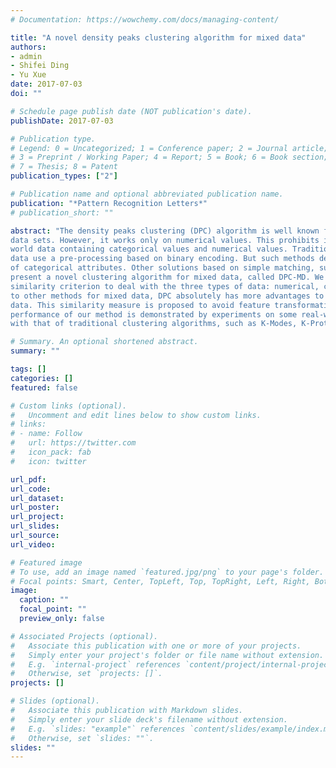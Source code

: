 ```yaml
---
# Documentation: https://wowchemy.com/docs/managing-content/

title: "A novel density peaks clustering algorithm for mixed data"
authors:
- admin
- Shifei Ding
- Yu Xue
date: 2017-07-03
doi: ""

# Schedule page publish date (NOT publication's date).
publishDate: 2017-07-03

# Publication type.
# Legend: 0 = Uncategorized; 1 = Conference paper; 2 = Journal article;
# 3 = Preprint / Working Paper; 4 = Report; 5 = Book; 6 = Book section;
# 7 = Thesis; 8 = Patent
publication_types: ["2"]

# Publication name and optional abbreviated publication name.
publication: "*Pattern Recognition Letters*"
# publication_short: ""

abstract: "The density peaks clustering (DPC) algorithm is well known for its power on non-spherical distribution
data sets. However, it works only on numerical values. This prohibits it from being used to cluster real
world data containing categorical values and numerical values. Traditional clustering algorithms for mixed
data use a pre-processing based on binary encoding. But such methods destruct the original structure
of categorical attributes. Other solutions based on simple matching, such as K-Prototypes, need a userdefined parameter to avoid favoring either type of attribute. In order to overcome these problems, we
present a novel clustering algorithm for mixed data, called DPC-MD. We improve DPC by using a new
similarity criterion to deal with the three types of data: numerical, categorical, or mixed data. Compared
to other methods for mixed data, DPC absolutely has more advantages to deal with non-spherical distribution data. In addition, the core of the proposed method is based on a new similarity measure for mixed
data. This similarity measure is proposed to avoid feature transformation and parameter adjustment. The
performance of our method is demonstrated by experiments on some real-world datasets in comparison
with that of traditional clustering algorithms, such as K-Modes, K-Prototypes EKP and SBAC."

# Summary. An optional shortened abstract.
summary: ""

tags: []
categories: []
featured: false

# Custom links (optional).
#   Uncomment and edit lines below to show custom links.
# links:
# - name: Follow
#   url: https://twitter.com
#   icon_pack: fab
#   icon: twitter

url_pdf:
url_code:
url_dataset:
url_poster:
url_project:
url_slides:
url_source:
url_video:

# Featured image
# To use, add an image named `featured.jpg/png` to your page's folder. 
# Focal points: Smart, Center, TopLeft, Top, TopRight, Left, Right, BottomLeft, Bottom, BottomRight.
image:
  caption: ""
  focal_point: ""
  preview_only: false

# Associated Projects (optional).
#   Associate this publication with one or more of your projects.
#   Simply enter your project's folder or file name without extension.
#   E.g. `internal-project` references `content/project/internal-project/index.md`.
#   Otherwise, set `projects: []`.
projects: []

# Slides (optional).
#   Associate this publication with Markdown slides.
#   Simply enter your slide deck's filename without extension.
#   E.g. `slides: "example"` references `content/slides/example/index.md`.
#   Otherwise, set `slides: ""`.
slides: ""
---
```

